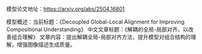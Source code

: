 模型论文地址：https://arxiv.org/abs/2504.16801

模型概述：当前标题：《Decoupled Global-Local Alignment for Improving Compositional Understanding》
中文文章标题：《解耦的全局-局部对齐，以改善组合理解》
文章内容：提出解耦全局-局部对齐方法，提升模型对组合结构的理解，增强图像描述生成质量。
